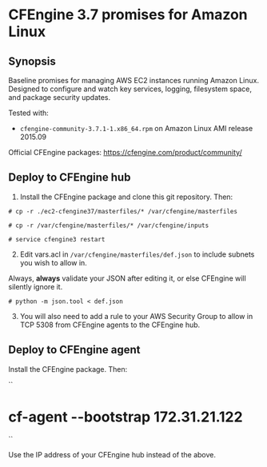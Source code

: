 # CFEngine 3.7 promises for Amazon Linux

## Synopsis

Baseline promises for managing AWS EC2 instances running Amazon Linux. Designed to configure and watch key services, logging, filesystem space, and package security updates.

Tested with:
* `cfengine-community-3.7.1-1.x86_64.rpm` on Amazon Linux AMI release 2015.09

Official CFEngine packages:
https://cfengine.com/product/community/

## Deploy to CFEngine hub

1. Install the CFEngine package and clone this git repository. Then:

```
# cp -r ./ec2-cfengine37/masterfiles/* /var/cfengine/masterfiles

# cp -r /var/cfengine/masterfiles/* /var/cfengine/inputs

# service cfengine3 restart
```

2. Edit vars.acl in `/var/cfengine/masterfiles/def.json` to include subnets you wish to allow in.

Always, **always** validate your JSON after editing it, or else CFEngine will silently ignore it.

```
# python -m json.tool < def.json
```

3. You will also need to add a rule to your AWS Security Group to allow in TCP 5308 from CFEngine agents to the CFEngine hub.

## Deploy to CFEngine agent

Install the CFEngine package. Then:

``
# cf-agent --bootstrap 172.31.21.122
``

Use the IP address of your CFEngine hub instead of the above.
